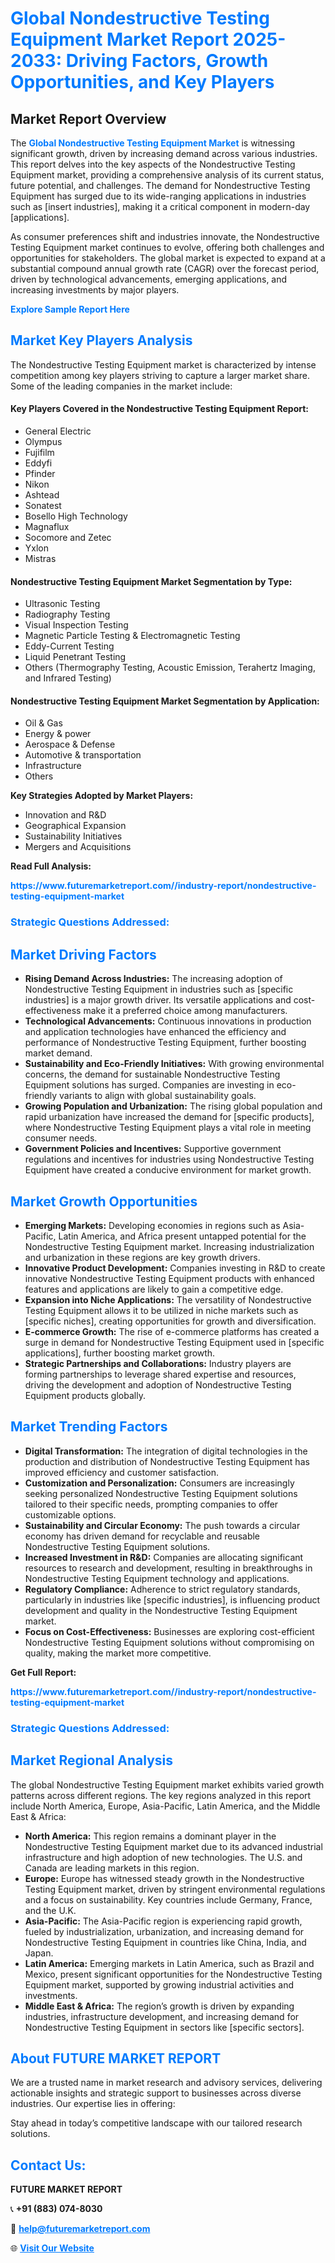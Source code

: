 <h1 style="color: #007BFF;">Global Nondestructive Testing Equipment Market Report 2025-2033: Driving Factors, Growth Opportunities, and Key Players</h1>

<section id="overview">
<h2>Market Report Overview</h2>
<p>The <a href="https://www.futuremarketreport.com//industry-report/nondestructive-testing-equipment-market" style="color: #007BFF; text-decoration: none;"><strong>Global Nondestructive Testing Equipment Market</strong></a> is witnessing significant growth, driven by increasing demand across various industries. This report delves into the key aspects of the Nondestructive Testing Equipment market, providing a comprehensive analysis of its current status, future potential, and challenges. The demand for Nondestructive Testing Equipment has surged due to its wide-ranging applications in industries such as [insert industries], making it a critical component in modern-day [applications].</p>
<p>As consumer preferences shift and industries innovate, the Nondestructive Testing Equipment market continues to evolve, offering both challenges and opportunities for stakeholders. The global market is expected to expand at a substantial compound annual growth rate (CAGR) over the forecast period, driven by technological advancements, emerging applications, and increasing investments by major players.</p>
</section>

<section id="overview">
<p><a href="https://www.futuremarketreport.com//request-sample/reportId=61456" style="color: #007BFF; text-decoration: none;"><strong>Explore Sample Report Here</strong></a></p>
</section>

<section id="key-players">
<h2 style="color: #007BFF;">Market Key Players Analysis</h2>
<p>The Nondestructive Testing Equipment market is characterized by intense competition among key players striving to capture a larger market share. Some of the leading companies in the market include:</p>
<h4>Key Players Covered in the Nondestructive Testing Equipment Report:</h4>
<ul><li>General Electric</li><li>Olympus</li><li>Fujifilm</li><li>Eddyfi</li><li>Pfinder</li><li>Nikon</li><li>Ashtead</li><li>Sonatest</li><li>Bosello High Technology</li><li>Magnaflux</li><li>Socomore and Zetec</li><li>Yxlon</li><li>Mistras</li></ul>
<h4>Nondestructive Testing Equipment Market Segmentation by Type:</h4>
<ul><li>Ultrasonic Testing</li><li>Radiography Testing</li><li>Visual Inspection Testing</li><li>Magnetic Particle Testing &amp; Electromagnetic Testing</li><li>Eddy-Current Testing</li><li>Liquid Penetrant Testing</li><li>Others (Thermography Testing, Acoustic Emission, Terahertz Imaging, and Infrared Testing)</li></ul>

<h4>Nondestructive Testing Equipment Market Segmentation by Application:</h4>
<ul><li>Oil &amp; Gas</li><li>Energy &amp; power</li><li>Aerospace &amp; Defense</li><li>Automotive &amp; transportation</li><li>Infrastructure</li><li>Others</li></ul>
<p><strong>Key Strategies Adopted by Market Players:</strong></p>
<ul>
<li>Innovation and R&D</li>
<li>Geographical Expansion</li>
<li>Sustainability Initiatives</li>
<li>Mergers and Acquisitions</li>
</ul>
</section>

<section>
<p><strong>Read Full Analysis: </strong></p><a href="https://www.futuremarketreport.com//industry-report/nondestructive-testing-equipment-market" style="color: #007BFF; text-decoration: none;"><strong>https://www.futuremarketreport.com//industry-report/nondestructive-testing-equipment-market</strong></a>
<h3 style="color: #007BFF;">Strategic Questions Addressed:</h3>
</section>

<section id="driving-factors">
<h2 style="color: #007BFF;">Market Driving Factors</h2>
<ul>
<li><strong>Rising Demand Across Industries:</strong> The increasing adoption of Nondestructive Testing Equipment in industries such as [specific industries] is a major growth driver. Its versatile applications and cost-effectiveness make it a preferred choice among manufacturers.</li>
<li><strong>Technological Advancements:</strong> Continuous innovations in production and application technologies have enhanced the efficiency and performance of Nondestructive Testing Equipment, further boosting market demand.</li>
<li><strong>Sustainability and Eco-Friendly Initiatives:</strong> With growing environmental concerns, the demand for sustainable Nondestructive Testing Equipment solutions has surged. Companies are investing in eco-friendly variants to align with global sustainability goals.</li>
<li><strong>Growing Population and Urbanization:</strong> The rising global population and rapid urbanization have increased the demand for [specific products], where Nondestructive Testing Equipment plays a vital role in meeting consumer needs.</li>
<li><strong>Government Policies and Incentives:</strong> Supportive government regulations and incentives for industries using Nondestructive Testing Equipment have created a conducive environment for market growth.</li>
</ul>
</section>

<section id="growth-opportunities">
<h2 style="color: #007BFF;">Market Growth Opportunities</h2>
<ul>
<li><strong>Emerging Markets:</strong> Developing economies in regions such as Asia-Pacific, Latin America, and Africa present untapped potential for the Nondestructive Testing Equipment market. Increasing industrialization and urbanization in these regions are key growth drivers.</li>
<li><strong>Innovative Product Development:</strong> Companies investing in R&D to create innovative Nondestructive Testing Equipment products with enhanced features and applications are likely to gain a competitive edge.</li>
<li><strong>Expansion into Niche Applications:</strong> The versatility of Nondestructive Testing Equipment allows it to be utilized in niche markets such as [specific niches], creating opportunities for growth and diversification.</li>
<li><strong>E-commerce Growth:</strong> The rise of e-commerce platforms has created a surge in demand for Nondestructive Testing Equipment used in [specific applications], further boosting market growth.</li>
<li><strong>Strategic Partnerships and Collaborations:</strong> Industry players are forming partnerships to leverage shared expertise and resources, driving the development and adoption of Nondestructive Testing Equipment products globally.</li>
</ul>
</section>

<section id="trending-factors">
<h2 style="color: #007BFF;">Market Trending Factors</h2>
<ul>
<li><strong>Digital Transformation:</strong> The integration of digital technologies in the production and distribution of Nondestructive Testing Equipment has improved efficiency and customer satisfaction.</li>
<li><strong>Customization and Personalization:</strong> Consumers are increasingly seeking personalized Nondestructive Testing Equipment solutions tailored to their specific needs, prompting companies to offer customizable options.</li>
<li><strong>Sustainability and Circular Economy:</strong> The push towards a circular economy has driven demand for recyclable and reusable Nondestructive Testing Equipment solutions.</li>
<li><strong>Increased Investment in R&D:</strong> Companies are allocating significant resources to research and development, resulting in breakthroughs in Nondestructive Testing Equipment technology and applications.</li>
<li><strong>Regulatory Compliance:</strong> Adherence to strict regulatory standards, particularly in industries like [specific industries], is influencing product development and quality in the Nondestructive Testing Equipment market.</li>
<li><strong>Focus on Cost-Effectiveness:</strong> Businesses are exploring cost-efficient Nondestructive Testing Equipment solutions without compromising on quality, making the market more competitive.</li>
</ul>
</section>

<section>
<p><strong>Get Full Report: </strong></p><a href="https://www.futuremarketreport.com//industry-report/nondestructive-testing-equipment-market" style="color: #007BFF; text-decoration: none;"><strong>https://www.futuremarketreport.com//industry-report/nondestructive-testing-equipment-market</strong></a>
<h3 style="color: #007BFF;">Strategic Questions Addressed:</h3>
</section>


<section id="regional-analysis">
<h2 style="color: #007BFF;">Market Regional Analysis</h2>
<p>The global Nondestructive Testing Equipment market exhibits varied growth patterns across different regions. The key regions analyzed in this report include North America, Europe, Asia-Pacific, Latin America, and the Middle East & Africa:</p>
<ul>
<li><strong>North America:</strong> This region remains a dominant player in the Nondestructive Testing Equipment market due to its advanced industrial infrastructure and high adoption of new technologies. The U.S. and Canada are leading markets in this region.</li>
<li><strong>Europe:</strong> Europe has witnessed steady growth in the Nondestructive Testing Equipment market, driven by stringent environmental regulations and a focus on sustainability. Key countries include Germany, France, and the U.K.</li>
<li><strong>Asia-Pacific:</strong> The Asia-Pacific region is experiencing rapid growth, fueled by industrialization, urbanization, and increasing demand for Nondestructive Testing Equipment in countries like China, India, and Japan.</li>
<li><strong>Latin America:</strong> Emerging markets in Latin America, such as Brazil and Mexico, present significant opportunities for the Nondestructive Testing Equipment market, supported by growing industrial activities and investments.</li>
<li><strong>Middle East & Africa:</strong> The region’s growth is driven by expanding industries, infrastructure development, and increasing demand for Nondestructive Testing Equipment in sectors like [specific sectors].</li>
</ul>
</section>

<footer>
<h2 style="color: #007BFF;">About FUTURE MARKET REPORT</h2>
<p>We are a trusted name in market research and advisory services, delivering actionable insights and strategic support to businesses across diverse industries. Our expertise lies in offering:</p>

<p>Stay ahead in today’s competitive landscape with our tailored research solutions.</p>

<h2 style="color: #007BFF;">Contact Us:</h2>
<p><strong>FUTURE MARKET REPORT</strong></p>
<p>📞 <strong>+91 (883) 074-8030</strong></p>
<p>📧 <strong><a href="mailto:help@futuremarketreport.com" style="color: #007BFF;">help@futuremarketreport.com</a></strong></p>
<p>🌐 <strong><a href="https://www.futuremarketreport.com/" style="color: #007BFF;">Visit Our Website</a></strong></p>
</footer>